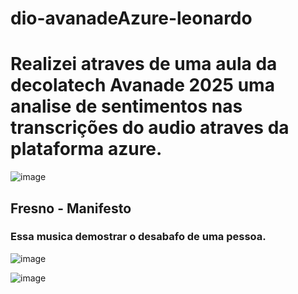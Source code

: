 # dio-avanadeAzure-leonardo

# Realizei atraves de uma aula da decolatech Avanade 2025 uma analise de sentimentos nas transcrições do audio atraves da plataforma azure.

![image](https://github.com/user-attachments/assets/d77146ec-25cb-4f4a-b7ac-76246850e362)

## Fresno - Manifesto

### Essa musica demostrar o desabafo de uma pessoa.

![image](https://github.com/user-attachments/assets/c33c8620-a008-4385-b298-23c2ea5167ed)

![image](https://github.com/user-attachments/assets/a831c963-d06d-4c99-a48b-bb1210206db1)

